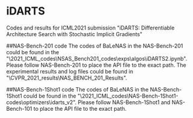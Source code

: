 # iDARTS
 Codes and results for ICML2021 submission "iDARTS: Differentiable Architecture Search with Stochastic Implicit Gradients"


##NAS-Bench-201 code
The codes of BaLeNAS in the NAS-Bench-201 could be found in the "\2021_ICML_codes\NSAS_Bench201_codes\exps\algos\iDARTS2.ipynb". Please follow NAS-Bench-201 to place the API file to the exact path. The experimental results and log files could be found in "\CVPR_2021_results\NAS_BENCH_201_Results".


##NAS-Bench-1Shot1 code
The codes of BaLeNAS in the NAS-Bench-1Shot1 could be found in the "\2021_ICML_codes\NAS-Bench-1Shot1-codes\optimizers\idarts_v2". Please follow NAS-Bench-1Shot1 and NAS-Bench-101 to place the API file to the exact path.

